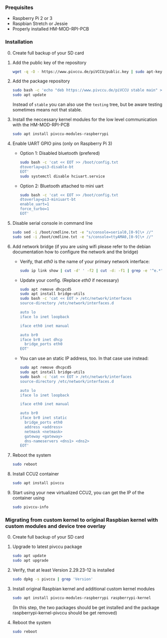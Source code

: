 ### Prequisites

* Raspberry Pi 2 or 3
* Raspbian Stretch or Jessie
* Properly installed HM-MOD-RPI-PCB

### Installation
0. Create full backup of your SD card
1. Add the public key of the repository
   ```bash
   wget -q -O - https://www.pivccu.de/piVCCU/public.key | sudo apt-key add -
   ```

2. Add the package repository
   ```bash
   sudo bash -c 'echo "deb https://www.pivccu.de/piVCCU stable main" >> /etc/apt/sources.list.d/pivccu.list'
   sudo apt update
   ```
   Instead of `stable` you can also use the `testing` tree, but be aware testing sometimes means not that stable.

3. Install the neccessary kernel modules for the low level communication with the HM-MOD-RPI-PCB
   ```bash
   sudo apt install pivccu-modules-raspberrypi
   ```

4. Enable UART GPIO pins (only on Raspberry Pi 3)
   * Option 1: Disabled bluetooth (prefered)
      ```bash
      sudo bash -c 'cat << EOT >> /boot/config.txt
      dtoverlay=pi3-disable-bt
      EOT'
      sudo systemctl disable hciuart.service
      ```

   * Option 2: Bluetooth attached to mini uart
      ```bash
      sudo bash -c 'cat << EOT >> /boot/config.txt
      dtoverlay=pi3-miniuart-bt
      enable_uart=1
      force_turbo=1
      EOT'
      ```

5. Disable serial console in command line
   ```bash
   sudo sed -i /boot/cmdline.txt -e "s/console=serial0,[0-9]\+ //"
   sudo sed -i /boot/cmdline.txt -e "s/console=ttyAMA0,[0-9]\+ //"
   ```

6. Add network bridge (if you are using wifi please refer to the debian documentation how to configure the network and the bridge)
   * Verify, that *eth0* is the name of your primary network interface:
      ```bash
      sudo ip link show | cut -d' ' -f2 | cut -d: -f1 | grep -e '^e.*'
      ```

   * Update your config. (Replace *eth0* if necessary)
      ```bash
      sudo apt remove dhcpcd5
      sudo apt install bridge-utils
      sudo bash -c 'cat << EOT > /etc/network/interfaces
      source-directory /etc/network/interfaces.d

      auto lo
      iface lo inet loopback
   
      iface eth0 inet manual
   
      auto br0
      iface br0 inet dhcp
        bridge_ports eth0
      EOT'
      ```
   * You can use an static IP address, too. In that case use instead:
      ```bash
      sudo apt remove dhcpcd5
      sudo apt install bridge-utils
      sudo bash -c 'cat << EOT > /etc/network/interfaces
      source-directory /etc/network/interfaces.d

      auto lo
      iface lo inet loopback
   
      iface eth0 inet manual
   
      auto br0
      iface br0 inet static
        bridge_ports eth0
        address <address>
        netmask <netmask>
        gateway <gateway>
        dns-nameservers <dns1> <dns2>
      EOT'
      ```

7. Reboot the system
   ```bash
   sudo reboot
   ```

8. Install CCU2 container
   ```bash
   sudo apt install pivccu
   ```

9. Start using your new virtualized CCU2, you can get the IP of the container using
   ```bash
   sudo pivccu-info
   ```

### Migrating from custom kernel to original Raspbian kernel with custom modules and device tree overlay
0. Create full backup of your SD card

1. Upgrade to latest pivccu package
   ```bash
   sudo apt update
   sudo apt upgrade
   ```

2. Verify, that at least Version 2.29.23-12 is installed
   ```bash
   sudo dpkg -s pivccu | grep 'Version'
   ```

3. Install original Raspbian kernel and additional custom kernel modules
   ```bash
   sudo apt install pivccu-modules-raspberrypi raspberrypi-kernel
   ```
   (In this step, the two packages should be get installed and the package raspberrypi-kernel-pivccu should be get removed)

4. Reboot the system
   ```bash
   sudo reboot
   ```

